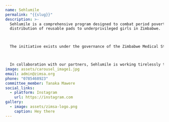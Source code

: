 ```yaml
---
name: Sehlumile
permalink: "{{slug}}"
description: >-
  Sehlumile is a comprehensive program designed to combat period poverty by
  distribution of reusable pads to underprivileged girls in Zimbabwe. 



  The initiative exists under the governance of the Zimbabwe Medical Students Association. Established in 2021, The reusable pads are manufactured using environmentally friendly materials and specifically designed to be long lasting and comfortable and easy to maintain. Through this initiative we aim to guarantee a cost effective and sustainable solution.



  In collaboration with our partners, Sehlumile is working tirelessly to provide fundamental menstrual education to young girls in Zimbabwe. Additionally, we strive to end period poverty by increasing availability and accessibility of reusable sanitary wear to young girls. We aim to see a reduction in the number of girls resorting to unhygienic practices. Contribution to multiple Sustainable Development Goals is a major objective for our project as we facilitate good health and well-being, along with quality education and gender equality.
image: assets/carousel_image1.jpg
email: admin@zimsa.org
phone: "0785468923"
committee_member: Tanaka Mawere
social_links:
  - platform: Instagram
    url: https://instagram.com
gallery:
  - image: assets/zimsa-logo.png
    caption: Hey there
---
```

